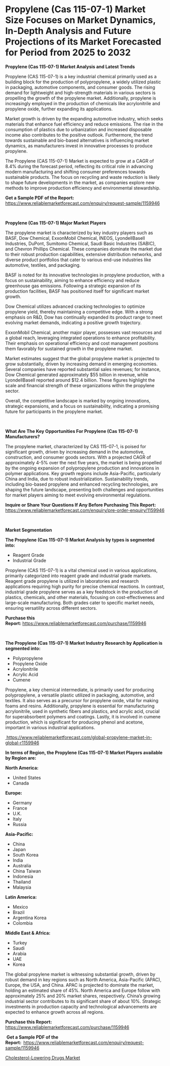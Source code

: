 <p><h1>Propylene (Cas 115-07-1) Market Size Focuses on Market Dynamics, In-Depth Analysis and Future Projections of its Market Forecasted for Period from 2025 to 2032</h1></p><p><strong>Propylene (Cas 115-07-1) Market Analysis and Latest Trends</strong></p>
<p><p>Propylene (CAS 115-07-1) is a key industrial chemical primarily used as a building block for the production of polypropylene, a widely utilized plastic in packaging, automotive components, and consumer goods. The rising demand for lightweight and high-strength materials in various sectors is propelling the growth of the propylene market. Additionally, propylene is increasingly employed in the production of chemicals like acrylonitrile and propylene oxide, further expanding its applications.</p><p>Market growth is driven by the expanding automotive industry, which seeks materials that enhance fuel efficiency and reduce emissions. The rise in the consumption of plastics due to urbanization and increased disposable income also contributes to the positive outlook. Furthermore, the trend towards sustainable and bio-based alternatives is influencing market dynamics, as manufacturers invest in innovative processes to produce propylene.</p><p>The Propylene (CAS 115-07-1) Market is expected to grow at a CAGR of 8.4% during the forecast period, reflecting its critical role in advancing modern manufacturing and shifting consumer preferences towards sustainable products. The focus on recycling and waste reduction is likely to shape future developments in the market, as companies explore new methods to improve production efficiency and environmental stewardship.</p></p>
<p><strong>Get a Sample PDF of the Report:&nbsp;</strong> <a href="https://www.reliablemarketforecast.com/enquiry/request-sample/1159946?utm_campaign=2739&utm_medium=2&utm_source=Github&utm_content=ia&utm_term=22032025&utm_id=propylene-cas-115-07-1">https://www.reliablemarketforecast.com/enquiry/request-sample/1159946</a></p>
<p>&nbsp;</p>
<p><strong>Propylene (Cas 115-07-1) Major Market Players</strong></p>
<p><p>The propylene market is characterized by key industry players such as BASF, Dow Chemical, ExxonMobil Chemical, INEOS, LyondellBasell Industries, DuPont, Sumitomo Chemical, Saudi Basic Industries (SABIC), and Chevron Phillips Chemical. These companies dominate the market due to their robust production capabilities, extensive distribution networks, and diverse product portfolios that cater to various end-use industries like automotive, textiles, and packaging.</p><p>BASF is noted for its innovative technologies in propylene production, with a focus on sustainability, aiming to enhance efficiency and reduce greenhouse gas emissions. Following a strategic expansion of its production facilities, BASF has positioned itself for significant market growth.</p><p>Dow Chemical utilizes advanced cracking technologies to optimize propylene yield, thereby maintaining a competitive edge. With a strong emphasis on R&D, Dow has continually expanded its product range to meet evolving market demands, indicating a positive growth trajectory.</p><p>ExxonMobil Chemical, another major player, possesses vast resources and a global reach, leveraging integrated operations to enhance profitability. Their emphasis on operational efficiency and cost management positions them favorably for sustained growth in the propylene market.</p><p>Market estimates suggest that the global propylene market is projected to grow substantially, driven by increasing demand in emerging economies. Several companies have reported substantial sales revenues; for instance, Dow Chemical generated approximately $55 billion in revenue, while LyondellBasell reported around $12.4 billion. These figures highlight the scale and financial strength of these organizations within the propylene sector. </p><p>Overall, the competitive landscape is marked by ongoing innovations, strategic expansions, and a focus on sustainability, indicating a promising future for participants in the propylene market.</p></p>
<p>&nbsp;</p>
<p><strong>What Are The Key Opportunities For Propylene (Cas 115-07-1) Manufacturers?</strong></p>
<p><p>The propylene market, characterized by CAS 115-07-1, is poised for significant growth, driven by increasing demand in the automotive, construction, and consumer goods sectors. With a projected CAGR of approximately 4-5% over the next five years, the market is being propelled by the ongoing expansion of polypropylene production and innovations in polymer applications. Key growth regions include Asia-Pacific, particularly China and India, due to robust industrialization. Sustainability trends, including bio-based propylene and enhanced recycling technologies, are shaping the future landscape, presenting both challenges and opportunities for market players aiming to meet evolving environmental regulations.</p></p>
<p><strong>Inquire or Share Your Questions If Any Before Purchasing This Report:</strong> <a href="https://www.reliablemarketforecast.com/enquiry/pre-order-enquiry/1159946?utm_campaign=2739&utm_medium=2&utm_source=Github&utm_content=ia&utm_term=22032025&utm_id=propylene-cas-115-07-1">https://www.reliablemarketforecast.com/enquiry/pre-order-enquiry/1159946</a></p>
<p>&nbsp;</p>
<p><strong>Market Segmentation</strong></p>
<p><strong>The Propylene (Cas 115-07-1) Market Analysis by types is segmented into:</strong></p>
<p><ul><li>Reagent Grade</li><li>Industrial Grade</li></ul></p>
<p><p>Propylene (CAS 115-07-1) is a vital chemical used in various applications, primarily categorized into reagent grade and industrial grade markets. Reagent grade propylene is utilized in laboratories and research applications requiring high purity for precise chemical reactions. In contrast, industrial grade propylene serves as a key feedstock in the production of plastics, chemicals, and other materials, focusing on cost-effectiveness and large-scale manufacturing. Both grades cater to specific market needs, ensuring versatility across different sectors.</p></p>
<p><strong>Purchase this Report:&nbsp;</strong><a href="https://www.reliablemarketforecast.com/purchase/1159946?utm_campaign=2739&utm_medium=2&utm_source=Github&utm_content=ia&utm_term=22032025&utm_id=propylene-cas-115-07-1">https://www.reliablemarketforecast.com/purchase/1159946</a></p>
<p>&nbsp;</p>
<p><strong>The Propylene (Cas 115-07-1) Market Industry Research by Application is segmented into:</strong></p>
<p><ul><li>Polypropylene</li><li>Propylene Oxide</li><li>Acrylonitrile</li><li>Acrylic Acid</li><li>Cumene</li></ul></p>
<p><p>Propylene, a key chemical intermediate, is primarily used for producing polypropylene, a versatile plastic utilized in packaging, automotive, and textiles. It also serves as a precursor for propylene oxide, vital for making foams and resins. Additionally, propylene is essential for manufacturing acrylonitrile, used in synthetic fibers and plastics, and acrylic acid, crucial for superabsorbent polymers and coatings. Lastly, it is involved in cumene production, which is significant for producing phenol and acetone, important in various industrial applications.</p></p>
<p><a href="https://www.reliablemarketforecast.com/global-propylene-market-in-global-r1159946?utm_campaign=2739&utm_medium=2&utm_source=Github&utm_content=ia&utm_term=22032025&utm_id=propylene-cas-115-07-1">&nbsp;https://www.reliablemarketforecast.com/global-propylene-market-in-global-r1159946</a></p>
<p><strong>In terms of Region, the Propylene (Cas 115-07-1) Market Players available by Region are:</strong></p>
<p>
    <p> <strong> North America: </strong>
        <ul>
            <li>United States</li>
            <li>Canada</li>
        </ul>
        </p> 
    <p> <strong> Europe: </strong>
        <ul>
            <li>Germany</li>
            <li>France</li>
            <li>U.K.</li>
            <li>Italy</li>
            <li>Russia</li>
        </ul>
        </p> 
    <p> <strong> Asia-Pacific: </strong>
        <ul>
            <li>China</li>
            <li>Japan</li>
            <li>South Korea</li>
            <li>India</li>
            <li>Australia</li>
            <li>China Taiwan</li>
            <li>Indonesia</li>
            <li>Thailand</li>
            <li>Malaysia</li>
        </ul>
        </p> 
    <p> <strong> Latin America: </strong>
        <ul>
            <li>Mexico</li>
            <li>Brazil</li>
            <li>Argentina Korea</li>
            <li>Colombia</li>
        </ul>
        </p> 
    <p> <strong> Middle East & Africa: </strong>
        <ul>
            <li>Turkey</li>
            <li>Saudi</li>
            <li>Arabia</li>
            <li>UAE</li>
            <li>Korea</li>
        </ul>
    </p>
    </p>
<p><p>The global propylene market is witnessing substantial growth, driven by robust demand in key regions such as North America, Asia-Pacific (APAC), Europe, the USA, and China. APAC is projected to dominate the market, holding an estimated share of 45%. North America and Europe follow with approximately 25% and 20% market shares, respectively. China’s growing industrial sector contributes to its significant share of about 10%. Strategic investments in production capacity and technological advancements are expected to enhance growth across all regions.</p></p>
<p><strong>Purchase this Report: </strong><a href="https://www.reliablemarketforecast.com/purchase/1159946?utm_campaign=2739&utm_medium=2&utm_source=Github&utm_content=ia&utm_term=22032025&utm_id=propylene-cas-115-07-1">https://www.reliablemarketforecast.com/purchase/1159946</a></p>
<p>&nbsp;<strong>Get a Sample PDF of the Report:&nbsp;&nbsp;</strong><a href="https://www.reliablemarketforecast.com/enquiry/request-sample/1159946?utm_campaign=2739&utm_medium=2&utm_source=Github&utm_content=ia&utm_term=22032025&utm_id=propylene-cas-115-07-1">https://www.reliablemarketforecast.com/enquiry/request-sample/1159946</a></p>
<p><strong></strong></p>
<p><p><a href="https://github.com/saroarmaicky/Market-Research-Report-List-1/blob/main/cholesterol-lowering-drugs-market.md?utm_campaign=2739&utm_medium=2&utm_source=Github&utm_content=ia&utm_term=22032025&utm_id=propylene-cas-115-07-1">Cholesterol-Lowering Drugs Market</a></p></p>